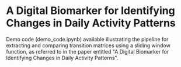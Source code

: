 # A Digital Biomarker for Identifying Changes in Daily Activity Patterns
Demo code (demo_code.ipynb) available illustrating the pipeline for extracting and comparing transition matrices using a sliding window function, as referred to in the paper entitled "A Digital Biomarker for Identifying Changes in Daily Activity Patterns".

